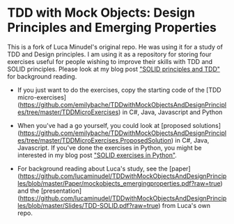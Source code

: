 # TDD with Mock Objects: Design Principles and Emerging Properties

This is a fork of Luca Minudel's original repo. He was using it for a study of TDD and Design principles. I am using it as a repository for storing four exercises useful for people wishing to improve their skills with TDD and SOLID principles. Please look at my blog post ["SOLID principles and TDD"](http://emilybache.blogspot.fi/2012/09/solid-principles-and-tdd.html) for background reading.

- If you just want to do the exercises, copy the starting code of the [TDD micro-exercises] (https://github.com/emilybache/TDDwithMockObjectsAndDesignPrinciples/tree/master/TDDMicroExercises) in C#, Java, Javascript and Python

- When you've had a go yourself, you could look at  [proposed solutions] (https://github.com/emilybache/TDDwithMockObjectsAndDesignPrinciples/tree/master/TDDMicroExercises.ProposedSolution) in C#, Java, Javascript. If you've done the exercises in Python, you might be interested in my blog post ["SOLID exercises in Python"](http://emilybache.blogspot.fi/2012/09/solid-exercises-in-python.html).

- For background reading about Luca's study, see the [paper] (https://github.com/lucaminudel/TDDwithMockObjectsAndDesignPrinciples/blob/master/Paper/mockobjects_emergingproperties.pdf?raw=true) and the [presentation] (https://github.com/lucaminudel/TDDwithMockObjectsAndDesignPrinciples/blob/master/Slides/TDD-SOLID.pdf?raw=true) from Luca's own repo.


